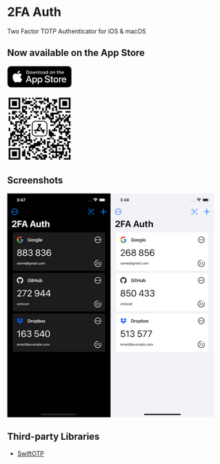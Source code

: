 2FA Auth
======

Two Factor TOTP Authenticator for iOS & macOS

## Now available on the App Store
<a href="https://apps.apple.com/app/id1511791282">
        <img src="images/app-store-badge.svg" alt="App Store badge" width="150"/>
</a>
<br>
<br>

<a href="https://apps.apple.com/app/id1511791282">
        <img src="images/app-store-link-qrcode.png" alt="App Store QR Code" width="150"/>
</a>

## Screenshots
<img src="images/screenshot.png" alt="screenshots" width="480"/>

## Third-party Libraries
- [SwiftOTP](https://github.com/lachlanbell/SwiftOTP)
